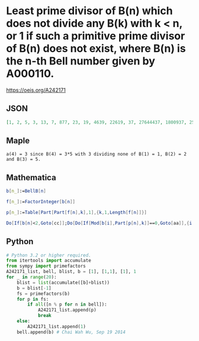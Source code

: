 # Least prime divisor of B\(n\) which does not divide any B\(k\) with k < n, or 1 if such a primitive prime divisor of B\(n\) does not exist, where B\(n\) is the n\-th Bell number given by A000110\.
https://oeis.org/A242171
## JSON
```JSON
[1, 2, 5, 3, 13, 7, 877, 23, 19, 4639, 22619, 37, 27644437, 1800937, 251, 241, 255755771, 19463, 271, 61, 24709, 17, 89, 123419, 367, 101, 157, 67, 75979, 107, 11, 179167, 5694673, 111509, 980424262253, 193, 44101, 5399, 6353, 3221]
```
## Maple
```Maple
a(4) = 3 since B(4) = 3*5 with 3 dividing none of B(1) = 1, B(2) = 2 and B(3) = 5.
```
## Mathematica
```Mathematica
b[n_]:=BellB[n]
```
```Mathematica
f[n_]:=FactorInteger[b[n]]
```
```Mathematica
p[n_]:=Table[Part[Part[f[n],k],1],{k,1,Length[f[n]]}]
```
```Mathematica
Do[If[b[n]<2,Goto[cc]];Do[Do[If[Mod[b[i],Part[p[n],k]]==0,Goto[aa]],{i,1,n-1}];Print[n," ",Part[p[n],k]];Goto[bb];Label[aa];Continue,{k,1,Length[p[n]]}];Label[cc];Print[n," ",1];Label[bb];Continue,{n,1,40}]
```
## Python
```Python
# Python 3.2 or higher required.
from itertools import accumulate
from sympy import primefactors
A242171_list, bell, blist, b = [1], [1,1], [1], 1
for _ in range(20):
    blist = list(accumulate([b]+blist))
    b = blist[-1]
    fs = primefactors(b)
    for p in fs:
        if all([n % p for n in bell]):
            A242171_list.append(p)
            break
    else:
        A242171_list.append(1)
    bell.append(b) # Chai Wah Wu, Sep 19 2014
```
